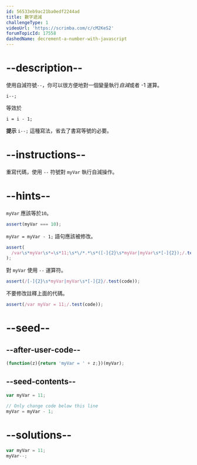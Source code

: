 ```yaml
---
id: 56533eb9ac21ba0edf2244ad
title: 數字遞減
challengeType: 1
videoUrl: 'https://scrimba.com/c/cM2KeS2'
forumTopicId: 17558
dashedName: decrement-a-number-with-javascript
---
```


# --description--

使用自減符號`--`，你可以很方便地對一個變量執行<dfn>自減</dfn>或者 -1 運算。

`i--;`

等效於

`i = i - 1;`

**提示** `i--;` 這種寫法，省去了書寫等號的必要。

# --instructions--

重寫代碼，使用 `--` 符號對 `myVar` 執行自減操作。

# --hints--

`myVar` 應該等於`10`。

```js
assert(myVar === 10);
```

`myVar = myVar - 1;` 語句應該被修改。

```js
assert(
  /var\s*myVar\s*=\s*11;\s*\/*.*\s*([-]{2}\s*myVar|myVar\s*[-]{2});/.test(code)
);
```

對 `myVar` 使用 `--` 運算符。

```js
assert(/[-]{2}\s*myVar|myVar\s*[-]{2}/.test(code));
```

不要修改註釋上面的代碼。

```js
assert(/var myVar = 11;/.test(code));
```

# --seed--

## --after-user-code--

```js
(function(z){return 'myVar = ' + z;})(myVar);
```

## --seed-contents--

```js
var myVar = 11;

// Only change code below this line
myVar = myVar - 1;
```

# --solutions--

```js
var myVar = 11;
myVar--;
```
